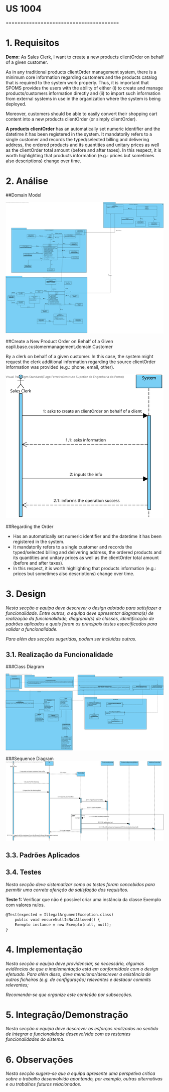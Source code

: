 # US 1004
=======================================


# 1. Requisitos



**Demo:** As Sales Clerk, I want to create a new products clientOrder on behalf of a given customer.



As in any traditional products clientOrder management system, there is a minimum core information
regarding customers and the products catalog that is required to the system work properly. Thus, it is
important that SPOMS provides the users with the ability of either (i) to create and manage
products/customers information directly and (ii) to import such information from external systems in
use in the organization where the system is being deployed.

Moreover, customers should be able to easily convert their shopping cart content into a new products
clientOrder (or simply clientOrder).

**A products clientOrder** has an automatically set numeric identifier and the datetime it has been registered
in the system. It mandatorily refers to a single customer and records the typed/selected billing and
delivering address, the ordered products and its quantities and unitary prices as well as the clientOrder total
amount (before and after taxes). In this respect, it is worth highlighting that products information
(e.g.: prices but sometimes also descriptions) change over time.

# 2. Análise

##Domain Model

![US1003DM](MD%201004.svg)

##Create a New Product Order on Behalf of a Given eapli.base.customermanagement.domain.Customer

By a clerk on behalf of a given customer. In this case, the system might request the clerk
additional information regarding the source clientOrder information was provided (e.g.: phone,
email, other).

![US1003SSD](SSD%201004.svg)

##Regarding the Order

* Has an automatically set numeric identifier and the datetime it has been registered
in the system. 
* It mandatorily refers to a single customer and records the typed/selected billing and
delivering address, the ordered products and its quantities and unitary prices as well as the clientOrder total
amount (before and after taxes). 
* In this respect, it is worth highlighting that products information
(e.g.: prices but sometimes also descriptions) change over time.


# 3. Design

*Nesta secção a equipa deve descrever o design adotado para satisfazer a funcionalidade. Entre outros, a equipa deve apresentar diagrama(s) de realização da funcionalidade, diagrama(s) de classes, identificação de padrões aplicados e quais foram os principais testes especificados para validar a funcionalidade.*

*Para além das secções sugeridas, podem ser incluídas outras.*


## 3.1. Realização da Funcionalidade

###Class Diagram

![US1003CD](CD%201004.svg)


###Sequence Diagram
![US1003SD](SD1004.svg)

## 3.3. Padrões Aplicados



## 3.4. Testes
*Nesta secção deve sistematizar como os testes foram concebidos para permitir uma correta aferição da satisfação dos requisitos.*

**Teste 1:** Verificar que não é possível criar uma instância da classe Exemplo com valores nulos.

	@Test(expected = IllegalArgumentException.class)
		public void ensureNullIsNotAllowed() {
		Exemplo instance = new Exemplo(null, null);
	}

# 4. Implementação

*Nesta secção a equipa deve providenciar, se necessário, algumas evidências de que a implementação está em conformidade com o design efetuado. Para além disso, deve mencionar/descrever a existência de outros ficheiros (e.g. de configuração) relevantes e destacar commits relevantes;*

*Recomenda-se que organize este conteúdo por subsecções.*

# 5. Integração/Demonstração

*Nesta secção a equipa deve descrever os esforços realizados no sentido de integrar a funcionalidade desenvolvida com as restantes funcionalidades do sistema.*

# 6. Observações

*Nesta secção sugere-se que a equipa apresente uma perspetiva critica sobre o trabalho desenvolvido apontando, por exemplo, outras alternativas e ou trabalhos futuros relacionados.*

